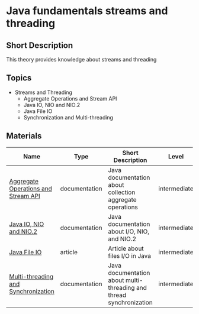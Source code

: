# Java fundamentals streams and threading

## Short Description

This theory provides knowledge about streams and threading

## Topics

* Streams and Threading
  * Aggregate Operations and Stream API
  * Java IO, NIO and NIO.2
  * Java File IO
  * Synchronization and Multi-threading

## Materials

| Name                                                                                                            | Type          | Short Description                                                   | Level        | Required | Estimation (h) |
|-----------------------------------------------------------------------------------------------------------------|---------------|---------------------------------------------------------------------|--------------|----------|----------------|
| [Aggregate Operations and Stream API](https://docs.oracle.com/javase/tutorial/collections/streams/index.html)   | documentation | Java documentation about collection aggregate operations            | intermediate | required | 1              |
| [Java IO, NIO and NIO.2](https://docs.oracle.com/javase/tutorial/essential/io/index.html)                       | documentation | Java documentation about I/O, NIO, and NIO.2                        | intermediate | optional | 1              |
| [Java File IO](https://www.tutorialspoint.com/java/java_files_io.htm)                                           | article       | Article about files I/O in Java                                     | intermediate | optional | 1              |
| [Multi-threading and Synchronization](https://docs.oracle.com/javase/tutorial/essential/concurrency/index.html) | documentation | Java documentation about multi-threading and thread synchronization | intermediate | required | 1              |
